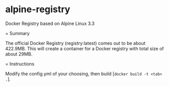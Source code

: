 # alpine-registry
Docker Registry based on Alpine Linux 3.3

= Summary

The official Docker Registry (registry:latest) comes out to be about 422.9MB. 
This will create a container for a Docker registry with total size of about 29MB.

= Instructions

Modify the config.yml of your choosing, then build [`docker build -t <tab> .`].
